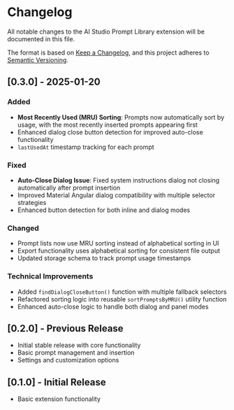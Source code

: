 # Changelog

All notable changes to the AI Studio Prompt Library extension will be documented in this file.

The format is based on [Keep a Changelog](https://keepachangelog.com/en/1.0.0/),
and this project adheres to [Semantic Versioning](https://semver.org/spec/v2.0.0.html).

## [0.3.0] - 2025-01-20

### Added
- **Most Recently Used (MRU) Sorting**: Prompts now automatically sort by usage, with the most recently inserted prompts appearing first
- Enhanced dialog close button detection for improved auto-close functionality
- `lastUsedAt` timestamp tracking for each prompt

### Fixed
- **Auto-Close Dialog Issue**: Fixed system instructions dialog not closing automatically after prompt insertion
- Improved Material Angular dialog compatibility with multiple selector strategies
- Enhanced button detection for both inline and dialog modes

### Changed
- Prompt lists now use MRU sorting instead of alphabetical sorting in UI
- Export functionality uses alphabetical sorting for consistent file output
- Updated storage schema to track prompt usage timestamps

### Technical Improvements
- Added `findDialogCloseButton()` function with multiple fallback selectors
- Refactored sorting logic into reusable `sortPromptsByMRU()` utility function
- Enhanced auto-close logic to handle both dialog and panel modes

## [0.2.0] - Previous Release
- Initial stable release with core functionality
- Basic prompt management and insertion
- Settings and customization options

## [0.1.0] - Initial Release
- Basic extension functionality